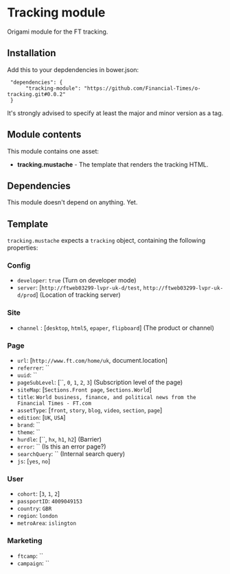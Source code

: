 # Tracking module

Origami module for the FT tracking.

## Installation

Add this to your depdendencies in bower.json:

     "dependencies": {
          "tracking-module": "https://github.com/Financial-Times/o-tracking.git#0.0.2"
     }

It's strongly advised to specify at least the major and minor version as a tag.

## Module contents

This module contains one asset:

* **tracking.mustache** - The template that renders the tracking HTML.

## Dependencies

This module doesn't depend on anything. Yet.

## Template

`tracking.mustache` expects a `tracking` object, containing the following properties:

### Config
* `developer`: `true` (Turn on developer mode)
* `server`: [`http://ftweb03299-lvpr-uk-d/test`, `http://ftweb03299-lvpr-uk-d/prod`] (Location of tracking server)

### Site
* `channel` : [`desktop`, `html5`, `epaper`, `flipboard`] (The product or channel)

### Page
* `url`: [`http://www.ft.com/home/uk`, document.location]
* `referrer`: ``
* `uuid`: ``
* `pageSubLevel`: [``, `0`, `1`, `2`, `3`] (Subscription level of the page)
* `siteMap`: [`Sections.Front page`, `Sections.World`]
* `title`: `World business, finance, and political news from the Financial Times - FT.com`
* `assetType`: [`front`, `story`, `blog`, `video`, `section`, `page`]
* `edition`: [`UK`, `USA`]
* `brand`: ``
* `theme`: ``
* `hurdle`: [``, `hx`, `h1`, `h2`] (Barrier)
* `error`: `` (Is this an error page?)
* `searchQuery`: `` (Internal search query)
* `js`: [`yes`, `no`]

### User
* `cohort`: [`3`, `1`, `2`]
* `passportID`: `4009049153`
* `country`: `GBR`
* `region`: `london`
* `metroArea`: `islington`

### Marketing
* `ftcamp`: ``
* `campaign`: ``
